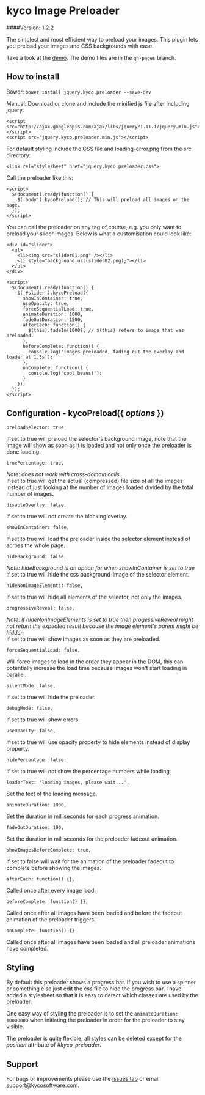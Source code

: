 kyco Image Preloader
====================
####Version: 1.2.2

The simplest and most efficient way to preload your images. This plugin lets you
preload your images and CSS backgrounds with ease.

Take a look at the [demo](https://www.kycosoftware.com/projects/image-preloader/demo).
The demo files are in the `gh-pages` branch.

How to install
--------------

Bower: `bower install jquery.kyco.preloader --save-dev`

Manual: Download or clone and include the minified js file after including jquery:

    <script src="http://ajax.googleapis.com/ajax/libs/jquery/1.11.1/jquery.min.js"></script>
    <script src="jquery.kyco.preloader.min.js"></script>

For default styling include the CSS file and loading-error.png from the src directory:

    <link rel="stylesheet" href="jquery.kyco.preloader.css">

Call the preloader like this:

    <script>
      $(document).ready(function() {
        $('body').kycoPreload(); // This will preload all images on the page.
      });
    </script>

You can call the preloader on any tag of course, e.g. you only want to preload
your slider images. Below is what a customisation could look like:

    <div id="slider">
      <ul>
        <li><img src="slider01.png" /></li>
        <li style="background:url(slider02.png);"></li>
      </ul>
    </div>

    <script>
      $(document).ready(function() {
        $('#slider').kycoPreload({
          showInContainer: true,
          useOpacity: true,
          forceSequentialLoad: true,
          animateDuration: 1000,
          fadeOutDuration: 1500,
          afterEach: function() {
            $(this).fadeIn(1000); // $(this) refers to image that was preloaded.
          },
          beforeComplete: function() {
            console.log('images preloaded, fading out the overlay and loader at 1.5s');
          },
          onComplete: function() {
            console.log('cool beans!');
          }
        });
      });
    </script>


Configuration - kycoPreload({ *options* })
------------------------------------------

    preloadSelector: true,

If set to true will preload the selector's background image, note that the image will show
as soon as it is loaded and not only once the preloader is done loading.

    truePercentage: true,

*Note: does not work with cross-domain calls*  
If set to true will get the actual (compressed) file size of all the images instead of just looking
at the number of images loaded divided by the total number of images.

    disableOverlay: false,

If set to true will not create the blocking overlay.

    showInContainer: false,

If set to true will load the preloader inside the selector element instead of across the whole page.

    hideBackground: false,

*Note: hideBackground is an option for when showInContainer is set to true*  
If set to true will hide the css background-image of the selector element.

    hideNonImageElements: false,

If set to true will hide all elements of the selector, not only the images.

    progressiveReveal: false,

*Note: if hideNonImageElements is set to true then progessiveReveal might not return
the expected result because the image element's parent might be hidden*  
If set to true will show images as soon as they are preloaded.

    forceSequentialLoad: false,

Will force images to load in the order they appear in the DOM, this can potentially
increase the load time because images won't start loading in parallel.

    silentMode: false,

If set to true will hide the preloader.

    debugMode: false,

If set to true will show errors.

    useOpacity: false,

If set to true will use opacity property to hide elements instead of display property.

    hidePercentage: false,

If set to true will not show the percentage numbers while loading.

    loaderText: 'loading images, please wait...',

Set the text of the loading message.

    animateDuration: 1000,

Set the duration in milliseconds for each progress animation.

    fadeOutDuration: 100,

Set the duration in milliseconds for the preloader fadeout animation.

    showImagesBeforeComplete: true,

If set to false will wait for the animation of the preloader fadeout to complete before showing the images.

    afterEach: function() {},

Called once after every image load.

    beforeComplete: function() {},

Called once after all images have been loaded and before the fadeout animation of the preloader triggers.

    onComplete: function() {}

Called once after all images have been loaded and all preloader animations have completed.


Styling
-------

By default this preloader shows a progress bar. If you wish to use a spinner or something else
just edit the css file to hide the progress bar. I have added a stylesheet so that it is easy to
detect which classes are used by the preloader.

One easy way of styling the preloader is to set the <code>animateDuration: 10000000</code> when initiating
the preloader in order for the preloader to stay visible.

The preloader is quite flexible, all styles can
be deleted except for the *position* attribute of *#kyco_preloader*.


Support
-------

For bugs or improvements please use the [issues tab](https://github.com/kyco/jquery.kyco.preloader/issues)
or email [support@kycosoftware.com](mailto:support@kycosoftware.com).
